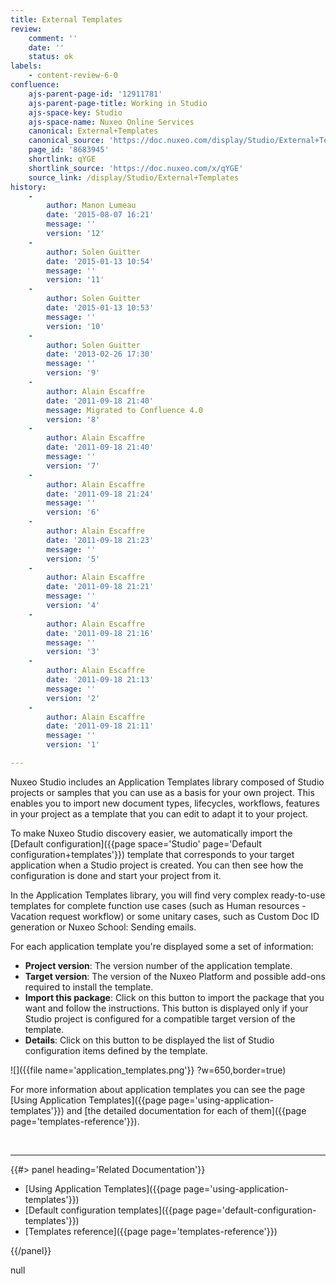 ```yaml
---
title: External Templates
review:
    comment: ''
    date: ''
    status: ok
labels:
    - content-review-6-0
confluence:
    ajs-parent-page-id: '12911781'
    ajs-parent-page-title: Working in Studio
    ajs-space-key: Studio
    ajs-space-name: Nuxeo Online Services
    canonical: External+Templates
    canonical_source: 'https://doc.nuxeo.com/display/Studio/External+Templates'
    page_id: '8683945'
    shortlink: qYGE
    shortlink_source: 'https://doc.nuxeo.com/x/qYGE'
    source_link: /display/Studio/External+Templates
history:
    - 
        author: Manon Lumeau
        date: '2015-08-07 16:21'
        message: ''
        version: '12'
    - 
        author: Solen Guitter
        date: '2015-01-13 10:54'
        message: ''
        version: '11'
    - 
        author: Solen Guitter
        date: '2015-01-13 10:53'
        message: ''
        version: '10'
    - 
        author: Solen Guitter
        date: '2013-02-26 17:30'
        message: ''
        version: '9'
    - 
        author: Alain Escaffre
        date: '2011-09-18 21:40'
        message: Migrated to Confluence 4.0
        version: '8'
    - 
        author: Alain Escaffre
        date: '2011-09-18 21:40'
        message: ''
        version: '7'
    - 
        author: Alain Escaffre
        date: '2011-09-18 21:24'
        message: ''
        version: '6'
    - 
        author: Alain Escaffre
        date: '2011-09-18 21:23'
        message: ''
        version: '5'
    - 
        author: Alain Escaffre
        date: '2011-09-18 21:21'
        message: ''
        version: '4'
    - 
        author: Alain Escaffre
        date: '2011-09-18 21:16'
        message: ''
        version: '3'
    - 
        author: Alain Escaffre
        date: '2011-09-18 21:13'
        message: ''
        version: '2'
    - 
        author: Alain Escaffre
        date: '2011-09-18 21:11'
        message: ''
        version: '1'

---
```

Nuxeo Studio includes an Application Templates library composed of Studio projects or samples that you can use as a basis for your own project. This enables you to import new document types, lifecycles, workflows, features in your project as a template that you can edit to adapt it to your project.

To make Nuxeo Studio discovery easier, we automatically import the [Default configuration]({{page space='Studio' page='Default configuration+templates'}}) template that corresponds to your target application when a Studio project is created. You can then see how the configuration is done and start your project from it.

In the Application Templates library, you will find very complex ready-to-use templates for complete function use cases (such as Human resources - Vacation request workflow) or some unitary cases, such as Custom Doc ID generation or Nuxeo School: Sending emails.

For each application template you're displayed some a set of information:

*   **Project version**: The version number of the application template.
*   **Target version**: The version of the Nuxeo Platform and possible add-ons required to install the template.
*   **Import this package**: Click on this button to import the package that you want and follow the instructions. This button is displayed only if your Studio project is configured for a compatible target version of the template.
*   **Details**: Click on this button to be displayed the list of Studio configuration items defined by the template.

![]({{file name='application_templates.png'}} ?w=650,border=true)

For more information about application templates you can see the page [Using Application Templates]({{page page='using-application-templates'}}) and [the detailed documentation for each of them]({{page page='templates-reference'}}).

&nbsp;

* * *

<div class="row" data-equalizer data-equalize-on="medium"><div class="column medium-6">{{#> panel heading='Related Documentation'}}

*   [Using Application Templates]({{page page='using-application-templates'}})
*   [Default configuration templates]({{page page='default-configuration-templates'}})
*   [Templates reference]({{page page='templates-reference'}})

{{/panel}}</div><div class="column medium-6">null</div></div>